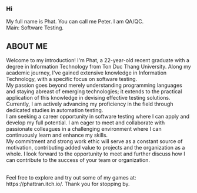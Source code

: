 
### Hi

<!--
### Hi there 👋

**tanphat5671985/tanphat5671985** is a ✨ _special_ ✨ repository because its `README.md` (this file) appears on your GitHub profile.

Here are some ideas to get you started:

- 🔭 I’m currently working on ...
- 🌱 I’m currently learning ...
- 👯 I’m looking to collaborate on ...
- 🤔 I’m looking for help with ...
- 💬 Ask me about ...
- 📫 How to reach me: ...
- 😄 Pronouns: ...
- ⚡ Fun fact: ...
-->
My full name is Phat. You can call me Peter. I am QA/QC.
<br>
Main: Software Testing.
<br />
## ABOUT ME

Welcome to my introduction! I'm Phat, a 22-year-old recent graduate with a degree in Information Technology from Ton Duc Thang University. Along my academic journey, I've gained extensive knowledge in Information Technology, with a specific focus on software testing.
<br />
My passion goes beyond merely understanding programming languages and staying abreast of emerging technologies; it extends to the practical application of this knowledge in devising effective testing solutions. Currently, I am actively advancing my proficiency in the field through dedicated studies in automation testing.
<br />
I am seeking a career opportunity in software testing where I can apply and develop my full potential. I am eager to meet and collaborate with passionate colleagues in a challenging environment where I can continuously learn and enhance my skills.
<br />
My commitment and strong work ethic will serve as a constant source of motivation, contributing added value to projects and the organization as a whole. I look forward to the opportunity to meet and further discuss how I can contribute to the success of your team or organization.
<br />

<br>
Feel free to explore and try out some of my games at: https://phattran.itch.io/.
Thank you for stopping by.
<br>
